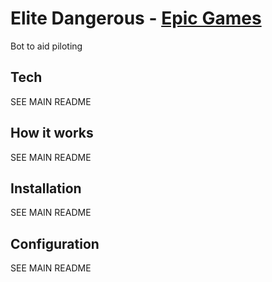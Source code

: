 # Elite Dangerous - [Epic Games](https://store.epicgames.com/en-US/p/elite-dangerous)
Bot to aid piloting

## Tech

SEE MAIN README


## How it works

SEE MAIN README


## Installation

SEE MAIN README


## Configuration

SEE MAIN README



